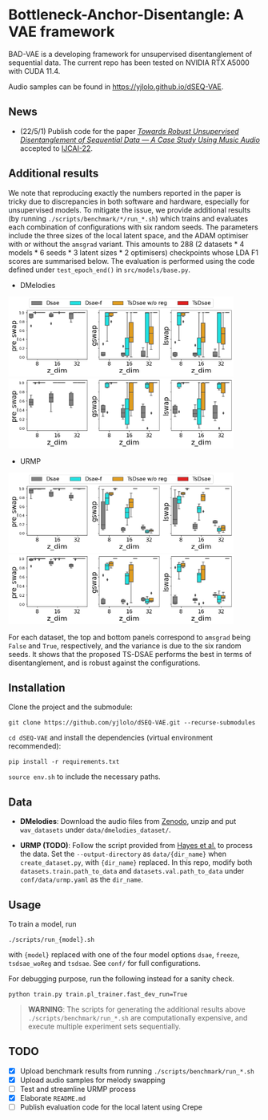 # Bottleneck-Anchor-Disentangle: A VAE framework

BAD-VAE is a developing framework for unsupervised disentanglement of sequential data.
The current repo has been tested on NVIDIA RTX A5000 with CUDA 11.4.

Audio samples can be found in https://yjlolo.github.io/dSEQ-VAE.

## News
- (22/5/1) Publish code for the paper [*Towards Robust Unsupervised Disentanglement of Sequential Data —
A Case Study Using Music Audio*](https://arxiv.org/abs/2205.05871) accepted to [IJCAI-22](https://ijcai-22.org/).

## Additional results
We note that reproducing exactly the numbers reported in the paper is tricky due to discrepancies in both software and hardware, especially for unsupervised models.
To mitigate the issue, we provide additional results (by running `./scripts/benchmark/*/run_*.sh`) which trains and evaluates each combination of configurations with six random seeds.
The parameters include the three sizes of the local latent space, and the ADAM optimiser with or without the `amsgrad` variant.
This amounts to 288 (2 datasets * 4 models * 6 seeds * 3 latent sizes * 2 optimisers) checkpoints whose LDA F1 scores are summarised below.
The evaluation is performed using the code defined under `test_epoch_end()` in `src/models/base.py`.

- DMelodies

<img src="misc/dmel_lda_amsgrad=F.png" width="450" height="160">
<img src="misc/dmel_lda_amsgrad=T.png" width="450" height="140">

- URMP

<img src="misc/urmp_lda_amsgrad=F.png" width="450" height="160">
<img src="misc/urmp_lda_amsgrad=T.png" width="450" height="140">

For each dataset, the top and bottom panels correspond to `amsgrad` being `False` and `True`, respectively, and the variance is due to the six random seeds.
It shows that the proposed TS-DSAE performs the best in terms of disentanglement, and is robust against the configurations.

## Installation

Clone the project and the submodule:

```
git clone https://github.com/yjlolo/dSEQ-VAE.git --recurse-submodules
```

`cd dSEQ-VAE` and install the dependencies (virtual environment recommended):

```
pip install -r requirements.txt
```

`source env.sh` to include the necessary paths.

## Data

- **DMelodies**:
Download the audio files from [Zenodo](https://zenodo.org/record/6540603), unzip and put `wav_datasets` under `data/dmelodies_dataset/`.

- **URMP (TODO)**:
Follow the script provided from [Hayes et al.](https://github.com/ben-hayes/neural-waveshaping-synthesis#data) to process the data.
Set the `--output-directory` as `data/{dir_name}` when `create_dataset.py`, with `{dir_name}` replaced.
In this repo, modify both `datasets.train.path_to_data` and `datasets.val.path_to_data` under `conf/data/urmp.yaml` as the `dir_name`.

## Usage
To train a model, run

```
./scripts/run_{model}.sh
```

with `{model}` replaced with one of the four model options `dsae`, `freeze`, `tsdsae_woReg` and `tsdsae`.
See `conf/` for full configurations.

For debugging purpose, run the following instead for a sanity check.

```
python train.py train.pl_trainer.fast_dev_run=True
```

> **WARNING**: The scripts for generating the additional results above `./scripts/benchmark/run_*.sh` are computationally expensive, and execute multiple experiment sets sequentially.

## TODO
- [x] Upload benchmark results from running `./scripts/benchmark/run_*.sh`
- [x] Upload audio samples for melody swapping
- [ ] Test and streamline URMP process
- [x] Elaborate `README.md`
- [ ] Publish evaluation code for the local latent using Crepe
